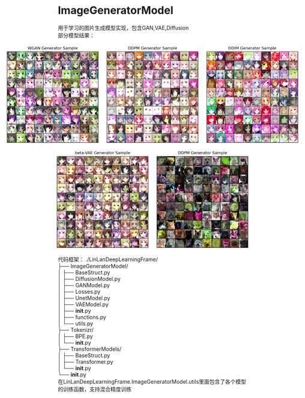 # ImageGeneratorModel
用于学习的图片生成模型实现，包含GAN,VAE,Diffusion  
部分模型结果：
<!-- 第一行 -->
<div style="display: flex; justify-content: center; margin-bottom: 10px;">
  <img src="./result/dcgan.png" width="256" alt="dcgan" style="margin-right: 10px;"/>
  <img src="./result/ddpm.png" width="256" alt="ddpm" style="margin-right: 10px;"/>
  <img src="./result/ddim.png" width="256" alt="ddim"/>
</div>

<!-- 第二行 -->
<div style="display: flex; justify-content: center;">
  <img src="./result/vae.png" width="256" alt="vae" style="margin-right: 10px;"/>
  <img src="./result/ddpm2.png" width="256" alt="aapm2"/>
</div>

代码框架：
		./LinLanDeepLearningFrame/  
		  ├── ImageGeneratorModel/  
		  │   ├── BaseStruct.py  
		  │   ├── DiffusionModel.py  
		  │   ├── GANModel.py  
		  │   ├── Losses.py  
		  │   ├── UnetModel.py  
		  │   ├── VAEModel.py  
		  │   ├── __init__.py  
		  │   ├── functions.py  
		  │   └── utils.py  
		  ├── Tokenizr/  
		  │   ├── BPE.py  
		  │   └── __init__.py  
		  ├── TransformerModels/  
		  │   ├── BaseStruct.py  
		  │   ├── Transformer.py  
		  │   └── __init__.py  
		  └── __init__.py  
在LinLanDeepLearningFrame.ImageGeneratorModel.utils里面包含了各个模型的训练函数，支持混合精度训练



